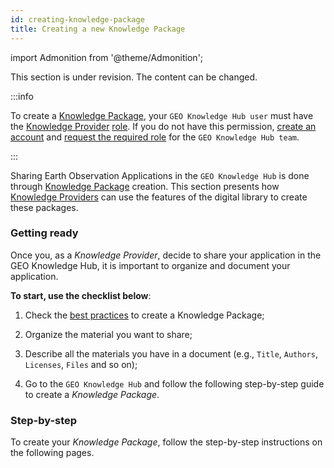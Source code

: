```yaml
---
id: creating-knowledge-package
title: Creating a new Knowledge Package
---
```


import Admonition from '@theme/Admonition';

<Admonition type="caution" icon="🚧" title="Section under revision">
    <p>This section is under revision. The content can be changed.</p>
</Admonition>

:::info

To create a [Knowledge Package](../../../concepts/sharing-units/knowledge-packages.md), your `GEO Knowledge Hub user` must have the [Knowledge Provider](../../../concepts/user-roles.md#knowledge-provider) [role](../../../concepts/user-roles.md). If you do not have this permission, [create an account](../../knowledge-user/creating-account/creating-account.md) and [request the required role](../../../concepts/user-roles.md#knowledge-provider) for the `GEO Knowledge Hub team`.

:::

Sharing Earth Observation Applications in the `GEO Knowledge Hub` is done through [Knowledge Package](../../../concepts/sharing-units/knowledge-packages.md) creation. This section presents how [Knowledge Providers](../../../concepts/user-roles.md#knowledge-provider) can use the features of the digital library to create these packages.

### Getting ready

Once you, as a *Knowledge Provider*, decide to share your application in the GEO Knowledge Hub, it is important to organize and document your application.

**To start, use the checklist below**:

1. Check the [best practices](../best-practices/) to create a Knowledge Package;

2. Organize the material you want to share;

3. Describe all the materials you have in a document (e.g., `Title`, `Authors`, `Licenses`, `Files` and so on);

4. Go to the `GEO Knowledge Hub` and follow the following step-by-step guide to create a *Knowledge Package*.

### Step-by-step

To create your *Knowledge Package*, follow the step-by-step instructions on the following pages.
